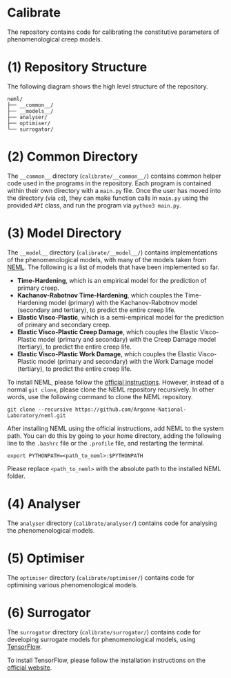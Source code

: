 # Calibrate

The repository contains code for calibrating the constitutive parameters of phenomenological creep models.

# (1) Repository Structure

The following diagram shows the high level structure of the repository. 

```
neml/
├── __common__/
├── __models__/
├── analyser/
├── optimiser/
└── surrogator/
```

# (2) Common Directory

The `__common__` directory (`calibrate/__common__/`) contains common helper code used in the programs in the repository. Each program is contained within their own directory with a `main.py` file. Once the user has moved into the directory (via `cd`), they can make function calls in `main.py` using the provided `API` class, and run the program via `python3 main.py`.

# (3) Model Directory

The `__model__` directory (`calibrate/__model__/`) contains implementations of the phenomenological models, with many of the models taken from [NEML](https://github.com/Argonne-National-Laboratory/neml). The following is a list of models that have been implemented so far.

* **Time-Hardening**, which is an empirical model for the prediction of primary creep.
* **Kachanov-Rabotnov Time-Hardening**, which couples the Time-Hardening model (primary) with the Kachanov-Rabotnov model (secondary and tertiary), to predict the entire creep life.
* **Elastic Visco-Plastic**, which is a semi-empirical model for the prediction of primary and secondary creep.
* **Elastic Visco-Plastic Creep Damage**, which couples the Elastic Visco-Plastic model (primary and secondary) with the Creep Damage model (tertiary), to predict the entire creep life.
* **Elastic Visco-Plastic Work Damage**, which couples the Elastic Visco-Plastic model (primary and secondary) with the Work Damage model (tertiary), to predict the entire creep life.

To install NEML, please follow the [official instructions](https://neml.readthedocs.io/en/dev/started.html). However, instead of a normal `git clone`, please clone the NEML repository recursively. In other words, use the following command to clone the NEML repository.

```
git clone --recursive https://github.com/Argonne-National-Laboratory/neml.git
```

After installing NEML using the official instructions, add NEML to the system path. You can do this by going to your home directory, adding the following line to the `.bashrc` file or the `.profile` file, and restarting the terminal.

```
export PYTHONPATH=<path_to_neml>:$PYTHONPATH
```

Please replace `<path_to_neml>` with the absolute path to the installed NEML folder.

# (4) Analyser

The `analyser` directory (`calibrate/analyser/`) contains code for analysing the phenomenological models.

# (5) Optimiser

The `optimiser` directory (`calibrate/optimiser/`) contains code for optimising various phenomenological models.

# (6) Surrogator

The `surrogator` directory (`calibrate/surrogator/`) contains code for developing surrogate models for phenomenological models, using [TensorFlow](https://www.tensorflow.org/).

To install TensorFlow, please follow the installation instructions on the [official website](https://www.tensorflow.org/install/pip).
